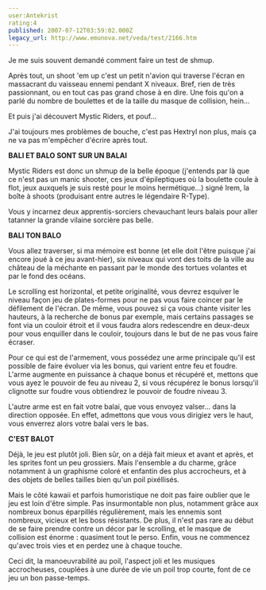```yaml
---
user:Antekrist
rating:4
published: 2007-07-12T03:59:02.000Z
legacy_url: http://www.emunova.net/veda/test/2166.htm
---
```

Je me suis souvent demandé comment faire un test de shmup.  

Après tout, un shoot 'em up c'est un petit n'avion qui traverse l'écran en massacrant du vaisseau ennemi pendant X niveaux. Bref, rien de très passionnant, ou en tout cas pas grand chose à en dire. Une fois qu'on a parlé du nombre de boulettes et de la taille du masque de collision, hein...  

  

Et puis j'ai découvert Mystic Riders, et pouf...  

J'ai toujours mes problèmes de bouche, c'est pas Hextryl non plus, mais ça ne va pas m'empêcher d'écrire après tout.  

  

**BALI ET BALO SONT SUR UN BALAI**  

Mystic Riders est donc un shmup de la belle époque (j'entends par là que ce n'est pas un manic shooter, ces jeux d'épileptiques où la boulette coule à flot, jeux auxquels je suis resté pour le moins hermétique...) signé Irem, la boîte à shoots (produisant entre autres le légendaire R-Type).  

Vous y incarnez deux apprentis-sorciers chevauchant leurs balais pour aller tatanner la grande vilaine sorcière pas belle.  

  

**BALI TON BALO**  

Vous allez traverser, si ma mémoire est bonne (et elle doit l'être puisque j'ai encore joué à ce jeu avant-hier), six niveaux qui vont des toits de la ville au château de la méchante en passant par le monde des tortues volantes et par le fond des océans.  

Le scrolling est horizontal, et petite originalité, vous devrez esquiver le niveau façon jeu de plates-formes pour ne pas vous faire coincer par le défilement de l'écran. De même, vous pouvez si ça vous chante visiter les hauteurs, à la recherche de bonus par exemple, mais certains passages se font via un couloir étroit et il vous faudra alors redescendre en deux-deux pour vous enquiller dans le couloir, toujours dans le but de ne pas vous faire écraser.  

  

Pour ce qui est de l'armement, vous possédez une arme principale qu'il est possible de faire évoluer via les bonus, qui varient entre feu et foudre. L'arme augmente en puissance à chaque bonus et récupéré et, mettons que vous ayez le pouvoir de feu au niveau 2, si vous récupérez le bonus lorsqu'il clignotte sur foudre vous obtiendrez le pouvoir de foudre niveau 3\.  

L'autre arme est en fait votre balai, que vous envoyez valser... dans la direction opposée. En effet, admettons que vous vous dirigiez vers le haut, vous enverrez alors votre balai vers le bas.  

  

**C'EST BALOT**  

Déjà, le jeu est plutôt joli. Bien sûr, on a déjà fait mieux et avant et après, et les sprites font un peu grossiers. Mais l'ensemble a du charme, grâce notamment à un graphisme coloré et enfantin des plus accrocheurs, et à des objets de belles tailles bien qu'un poil pixéllisés.  

Mais le côté kawaii et parfois humoristique ne doit pas faire oublier que le jeu est loin d'être simple. Pas insurmontable non plus, notamment grâce aux nombreux bonus éparpillés régulièrement, mais les ennemis sont nombreux, vicieux et les boss résistants. De plus, il n'est pas rare au début de se faire prendre contre un décor par le scrolling, et le masque de collision est énorme : quasiment tout le perso. Enfin, vous ne commencez qu'avec trois vies et en perdez une à chaque touche.  

Ceci dit, la manoeuvrabilité au poil, l'aspect joli et les musiques accrocheuses, couplées à une durée de vie un poil trop courte, font de ce jeu un bon passe-temps.